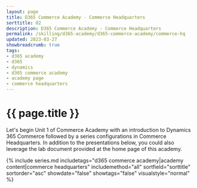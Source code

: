 ```yaml
---
layout: page
title: D365 Commerce Academy - Commerce Headquarters
sorttitle: 02
description: D365 Commerce Academy - Commerce Headquarters
permalink: /skilling/d365-academy/d365-commerce-academy/commerce-hq
updated: 2023-03-27
showbreadcrumb: true
tags:
- d365 academy
- d365
- dynamics
- d365 commerce academy
- academy page
- commerce headquarters
---
```

# {{ page.title }}

Let's begin Unit 1 of Commerce Academy with an introduction to Dynamics 365 Commerce followed by a series configurations in Commerce Headquarters. In addition to the presentations below, you could also leverage the lab document provided at the home page of this academy.  


{% include series.md 
    includetags="d365 commerce academy|academy content|commerce headquarters" 
    includemethod="all" 
    sortfield="sorttitle" sortorder="asc" showdate="false" 
    showtags="false" visualstyle="normal" 
%}